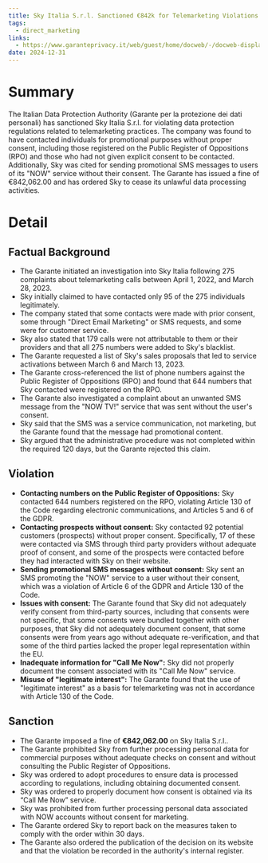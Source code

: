 ```yaml
---
title: Sky Italia S.r.l. Sanctioned €842k for Telemarketing Violations
tags:
  - direct_marketing
links:
  - https://www.garanteprivacy.it/web/guest/home/docweb/-/docweb-display/docweb/10076504
date: 2024-12-31
---
```

# Summary

The Italian Data Protection Authority (Garante per la protezione dei dati personali) has sanctioned Sky Italia S.r.l. for violating data protection regulations related to telemarketing practices. The company was found to have contacted individuals for promotional purposes without proper consent, including those registered on the Public Register of Oppositions (RPO) and those who had not given explicit consent to be contacted. Additionally, Sky was cited for sending promotional SMS messages to users of its "NOW" service without their consent. The Garante has issued a fine of €842,062.00 and has ordered Sky to cease its unlawful data processing activities.

# Detail

## Factual Background

- The Garante initiated an investigation into Sky Italia following 275 complaints about telemarketing calls between April 1, 2022, and March 28, 2023.
- Sky initially claimed to have contacted only 95 of the 275 individuals legitimately.
- The company stated that some contacts were made with prior consent, some through "Direct Email Marketing" or SMS requests, and some were for customer service.
- Sky also stated that 179 calls were not attributable to them or their providers and that all 275 numbers were added to Sky's blacklist.
- The Garante requested a list of Sky's sales proposals that led to service activations between March 6 and March 13, 2023.
- The Garante cross-referenced the list of phone numbers against the Public Register of Oppositions (RPO) and found that 644 numbers that Sky contacted were registered on the RPO.
- The Garante also investigated a complaint about an unwanted SMS message from the "NOW TV!" service that was sent without the user's consent.
- Sky said that the SMS was a service communication, not marketing, but the Garante found that the message had promotional content.
- Sky argued that the administrative procedure was not completed within the required 120 days, but the Garante rejected this claim.

## Violation

- **Contacting numbers on the Public Register of Oppositions:** Sky contacted 644 numbers registered on the RPO, violating Article 130 of the Code regarding electronic communications, and Articles 5 and 6 of the GDPR.
- **Contacting prospects without consent:** Sky contacted 92 potential customers (prospects) without proper consent. Specifically, 17 of these were contacted via SMS through third party providers without adequate proof of consent, and some of the prospects were contacted before they had interacted with Sky on their website.
- **Sending promotional SMS messages without consent:** Sky sent an SMS promoting the "NOW" service to a user without their consent, which was a violation of Article 6 of the GDPR and Article 130 of the Code.
- **Issues with consent:** The Garante found that Sky did not adequately verify consent from third-party sources, including that consents were not specific, that some consents were bundled together with other purposes, that Sky did not adequately document consent, that some consents were from years ago without adequate re-verification, and that some of the third parties lacked the proper legal representation within the EU.
- **Inadequate information for "Call Me Now":** Sky did not properly document the consent associated with its "Call Me Now" service.
- **Misuse of "legitimate interest":** The Garante found that the use of "legitimate interest" as a basis for telemarketing was not in accordance with Article 130 of the Code.

## Sanction

- The Garante imposed a fine of **€842,062.00** on Sky Italia S.r.l..
- The Garante prohibited Sky from further processing personal data for commercial purposes without adequate checks on consent and without consulting the Public Register of Oppositions.
- Sky was ordered to adopt procedures to ensure data is processed according to regulations, including obtaining documented consent.
- Sky was ordered to properly document how consent is obtained via its “Call Me Now” service.
- Sky was prohibited from further processing personal data associated with NOW accounts without consent for marketing.
- The Garante ordered Sky to report back on the measures taken to comply with the order within 30 days.
- The Garante also ordered the publication of the decision on its website and that the violation be recorded in the authority's internal register.